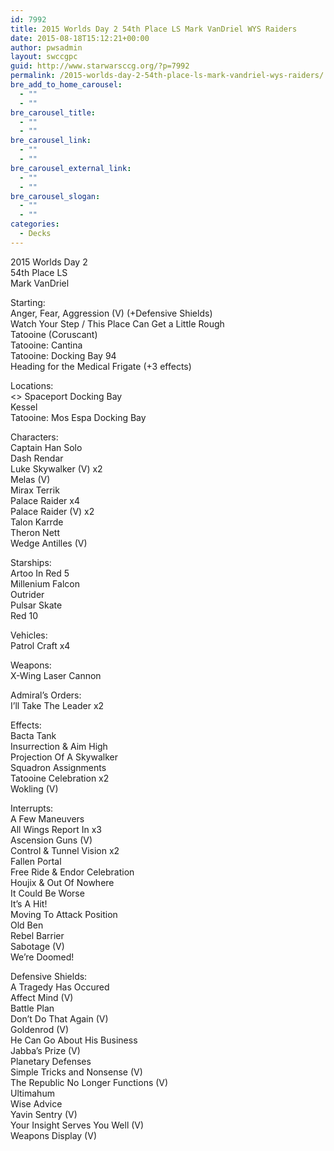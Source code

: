 ```yaml
---
id: 7992
title: 2015 Worlds Day 2 54th Place LS Mark VanDriel WYS Raiders
date: 2015-08-18T15:12:21+00:00
author: pwsadmin
layout: swccgpc
guid: http://www.starwarsccg.org/?p=7992
permalink: /2015-worlds-day-2-54th-place-ls-mark-vandriel-wys-raiders/
bre_add_to_home_carousel:
  - ""
  - ""
bre_carousel_title:
  - ""
  - ""
bre_carousel_link:
  - ""
  - ""
bre_carousel_external_link:
  - ""
  - ""
bre_carousel_slogan:
  - ""
  - ""
categories:
  - Decks
---
```

2015 Worlds Day 2  
54th Place LS  
Mark VanDriel

Starting:  
Anger, Fear, Aggression (V) (+Defensive Shields)  
Watch Your Step / This Place Can Get a Little Rough  
Tatooine (Coruscant)  
Tatooine: Cantina  
Tatooine: Docking Bay 94  
Heading for the Medical Frigate (+3 effects)

Locations:  
<> Spaceport Docking Bay  
Kessel  
Tatooine: Mos Espa Docking Bay

Characters:  
Captain Han Solo  
Dash Rendar  
Luke Skywalker (V) x2  
Melas (V)  
Mirax Terrik  
Palace Raider x4  
Palace Raider (V) x2  
Talon Karrde  
Theron Nett  
Wedge Antilles (V)

Starships:  
Artoo In Red 5  
Millenium Falcon  
Outrider  
Pulsar Skate  
Red 10

Vehicles:  
Patrol Craft x4

Weapons:  
X-Wing Laser Cannon

Admiral&#8217;s Orders:  
I&#8217;ll Take The Leader x2

Effects:  
Bacta Tank  
Insurrection & Aim High  
Projection Of A Skywalker  
Squadron Assignments  
Tatooine Celebration x2  
Wokling (V)

Interrupts:  
A Few Maneuvers  
All Wings Report In x3  
Ascension Guns (V)  
Control & Tunnel Vision x2  
Fallen Portal  
Free Ride & Endor Celebration  
Houjix & Out Of Nowhere  
It Could Be Worse  
It&#8217;s A Hit!  
Moving To Attack Position  
Old Ben  
Rebel Barrier  
Sabotage (V)  
We&#8217;re Doomed!

Defensive Shields:  
A Tragedy Has Occured  
Affect Mind (V)  
Battle Plan  
Don&#8217;t Do That Again (V)  
Goldenrod (V)  
He Can Go About His Business  
Jabba&#8217;s Prize (V)  
Planetary Defenses  
Simple Tricks and Nonsense (V)  
The Republic No Longer Functions (V)  
Ultimahum  
Wise Advice  
Yavin Sentry (V)  
Your Insight Serves You Well (V)  
Weapons Display (V)